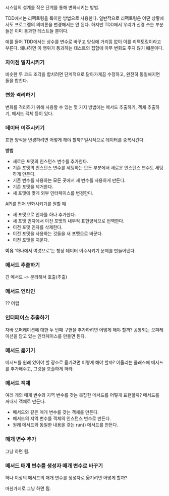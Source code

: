 시스템의 설계를 작은 단계를 통해 변화시키는 방법.

TDD에서는 리팩토링을 특이한 방법으로 사용한다.
일반적으로 리팩토링은 어떤 상황에서도 프로그램의 의미론을 변경해서는 안 된다.
하지만 TDD에서 우리가 신경 쓰는 부분들은 이미 통과한 테스트들 뿐이다.

예를 들어 TDD에서는 상수를 변수로 바꾸고 양심에 거리낌 없이 이를 리팩토링이라고 부른다.
왜냐하면 이 행위가 통과하는 테스트의 집합에 아무 변화도 주지 않기 떄문이다.

### 차이점 일치시키기
비슷한 두 코드 조각을 합치려면 단계적으로 닮아가게끔 수정하고, 완전히 동일해지면 둘을 합친다.

### 변화 격리하기
변화를 격리하기 위해 사용할 수 있는 몇 가지 방법에는 메서드 추출하기, 객체 추출하기, 메서드 객체 등이 있다.

### 데이터 이주시키기
표현 양식을 변경하려면 어떻게 해야 할까? 일시적으로 데이터를 중복시킨다.

**방법**
- 새로운 포맷의 인스턴스 변수를 추가한다.
- 기존 포맷의 인스턴스 변수를 세팅하는 모든 부분에서 새로운 인스턴스 변수도 세팅하게 만든다.
- 기존 변수를 사용하는 모든 곳에서 새 변수를 사용하게 만든다.
- 기존 포맷을 제거한다.
- 새 포맷에 맞게 외부 인터페이스를 변경한다.

API를 먼저 변화시키기를 원할 떄
- 새 포맷으로 인자를 하나 추가한다.
- 새 포맷 인자에서 이전 포맷의 내부적 표현양식으로 번역한다.
- 이전 포맷 인자를 삭제한다.
- 이전 포맷을 사용하는 것들을 새 포맷으로 바꾼다.
- 이전 포맷을 지운다.

**이유**
'하나에서 여럿으로'는 항상 데이터 이주시키기 문제를 만들어낸다.

### 메서드 추출하기
긴 메서드 -> 분리해서 호출(추출)

### 메서드 인라인
?? 어렵

### 인터페이스 추출하기
자바 오퍼레이션에 대한 두 번째 구현을 추가하려면 어떻게 해야 할까?
공통되는 오퍼레이션을 담고 있는 인터페이스를 만들면 된다.

### 메서드 옮기기
메서드를 원래 있어야 할 장소로 옮기려면 어떻게 해야 할까?
어울리는 클래스에 메서드를 추가해주고, 그것을 호출하게 하라.

### 메서드 객체
여러 개의 매개 변수와 지역 변수를 갖는 복잡한 메서드를 어떻게 표현할까?
메서드를 꺼내서 객체로 만든다.

- 메서드와 같은 매개 변수를 갖는 객체를 만든다.
- 메서드의 지역 변수를 객체의 인스턴스 변수로 만든다.
- 원래 메서드와 동일한 내용을 갖는 run() 메서드를 만든다.

### 매개 변수 추가
그냥 하면 됨.

### 메서드 매개 변수를 생성자 매개 변수로 바꾸기
하나 이상의 메서드의 매개 변수를 생성자로 옮기려면 어떻게 할까?

마찬가지로 그냥 하면 됨.

